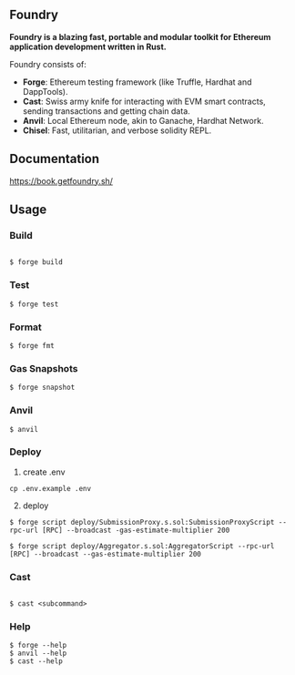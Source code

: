 ## Foundry

**Foundry is a blazing fast, portable and modular toolkit for Ethereum application development written in Rust.**

Foundry consists of:

- **Forge**: Ethereum testing framework (like Truffle, Hardhat and DappTools).
- **Cast**: Swiss army knife for interacting with EVM smart contracts, sending transactions and getting chain data.
- **Anvil**: Local Ethereum node, akin to Ganache, Hardhat Network.
- **Chisel**: Fast, utilitarian, and verbose solidity REPL.

## Documentation

https://book.getfoundry.sh/

## Usage

### Build

```shell

$ forge build

```

### Test

```shell
$ forge test
```

### Format

```shell
$ forge fmt
```

### Gas Snapshots

```shell
$ forge snapshot
```

### Anvil

```shell
$ anvil
```

### Deploy

1. create .env

```
cp .env.example .env
```

2. deploy

```shell
$ forge script deploy/SubmissionProxy.s.sol:SubmissionProxyScript --rpc-url [RPC] --broadcast -gas-estimate-multiplier 200

$ forge script deploy/Aggregator.s.sol:AggregatorScript --rpc-url [RPC] --broadcast --gas-estimate-multiplier 200
```

### Cast

```shell

$ cast <subcommand>

```

### Help

```shell
$ forge --help
$ anvil --help
$ cast --help
```
